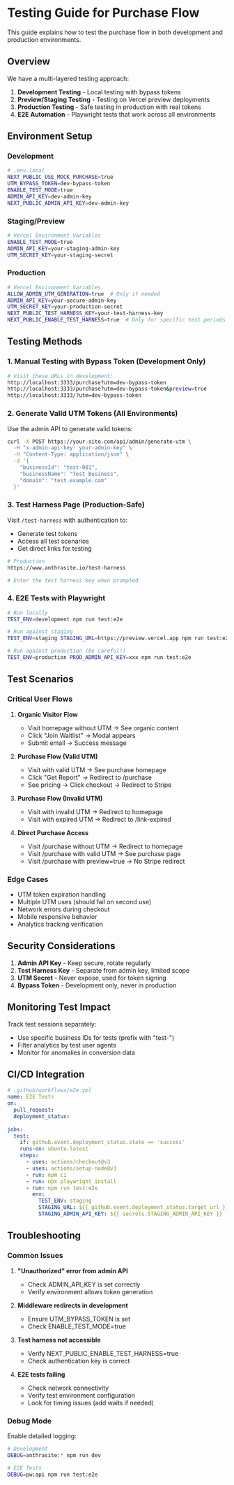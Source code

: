 # Testing Guide for Purchase Flow

This guide explains how to test the purchase flow in both development and production environments.

## Overview

We have a multi-layered testing approach:

1. **Development Testing** - Local testing with bypass tokens
2. **Preview/Staging Testing** - Testing on Vercel preview deployments
3. **Production Testing** - Safe testing in production with real tokens
4. **E2E Automation** - Playwright tests that work across all environments

## Environment Setup

### Development

```bash
# .env.local
NEXT_PUBLIC_USE_MOCK_PURCHASE=true
UTM_BYPASS_TOKEN=dev-bypass-token
ENABLE_TEST_MODE=true
ADMIN_API_KEY=dev-admin-key
NEXT_PUBLIC_ADMIN_API_KEY=dev-admin-key
```

### Staging/Preview

```bash
# Vercel Environment Variables
ENABLE_TEST_MODE=true
ADMIN_API_KEY=your-staging-admin-key
UTM_SECRET_KEY=your-staging-secret
```

### Production

```bash
# Vercel Environment Variables
ALLOW_ADMIN_UTM_GENERATION=true  # Only if needed
ADMIN_API_KEY=your-secure-admin-key
UTM_SECRET_KEY=your-production-secret
NEXT_PUBLIC_TEST_HARNESS_KEY=your-test-harness-key
NEXT_PUBLIC_ENABLE_TEST_HARNESS=true  # Only for specific test periods
```

## Testing Methods

### 1. Manual Testing with Bypass Token (Development Only)

```bash
# Visit these URLs in development:
http://localhost:3333/purchase?utm=dev-bypass-token
http://localhost:3333/purchase?utm=dev-bypass-token&preview=true
http://localhost:3333/?utm=dev-bypass-token
```

### 2. Generate Valid UTM Tokens (All Environments)

Use the admin API to generate valid tokens:

```bash
curl -X POST https://your-site.com/api/admin/generate-utm \
  -H "x-admin-api-key: your-admin-key" \
  -H "Content-Type: application/json" \
  -d '{
    "businessId": "test-001",
    "businessName": "Test Business",
    "domain": "test.example.com"
  }'
```

### 3. Test Harness Page (Production-Safe)

Visit `/test-harness` with authentication to:
- Generate test tokens
- Access all test scenarios
- Get direct links for testing

```bash
# Production
https://www.anthrasite.io/test-harness

# Enter the test harness key when prompted
```

### 4. E2E Tests with Playwright

```bash
# Run locally
TEST_ENV=development npm run test:e2e

# Run against staging
TEST_ENV=staging STAGING_URL=https://preview.vercel.app npm run test:e2e

# Run against production (be careful!)
TEST_ENV=production PROD_ADMIN_API_KEY=xxx npm run test:e2e
```

## Test Scenarios

### Critical User Flows

1. **Organic Visitor Flow**
   - Visit homepage without UTM → See organic content
   - Click "Join Waitlist" → Modal appears
   - Submit email → Success message

2. **Purchase Flow (Valid UTM)**
   - Visit with valid UTM → See purchase homepage
   - Click "Get Report" → Redirect to /purchase
   - See pricing → Click checkout → Redirect to Stripe

3. **Purchase Flow (Invalid UTM)**
   - Visit with invalid UTM → Redirect to homepage
   - Visit with expired UTM → Redirect to /link-expired

4. **Direct Purchase Access**
   - Visit /purchase without UTM → Redirect to homepage
   - Visit /purchase with valid UTM → See purchase page
   - Visit /purchase with preview=true → No Stripe redirect

### Edge Cases

- UTM token expiration handling
- Multiple UTM uses (should fail on second use)
- Network errors during checkout
- Mobile responsive behavior
- Analytics tracking verification

## Security Considerations

1. **Admin API Key** - Keep secure, rotate regularly
2. **Test Harness Key** - Separate from admin key, limited scope
3. **UTM Secret** - Never expose, used for token signing
4. **Bypass Token** - Development only, never in production

## Monitoring Test Impact

Track test sessions separately:
- Use specific business IDs for tests (prefix with "test-")
- Filter analytics by test user agents
- Monitor for anomalies in conversion data

## CI/CD Integration

```yaml
# .github/workflows/e2e.yml
name: E2E Tests
on:
  pull_request:
  deployment_status:
    
jobs:
  test:
    if: github.event.deployment_status.state == 'success'
    runs-on: ubuntu-latest
    steps:
      - uses: actions/checkout@v3
      - uses: actions/setup-node@v3
      - run: npm ci
      - run: npx playwright install
      - run: npm run test:e2e
        env:
          TEST_ENV: staging
          STAGING_URL: ${{ github.event.deployment_status.target_url }}
          STAGING_ADMIN_API_KEY: ${{ secrets.STAGING_ADMIN_API_KEY }}
```

## Troubleshooting

### Common Issues

1. **"Unauthorized" error from admin API**
   - Check ADMIN_API_KEY is set correctly
   - Verify environment allows token generation

2. **Middleware redirects in development**
   - Ensure UTM_BYPASS_TOKEN is set
   - Check ENABLE_TEST_MODE=true

3. **Test harness not accessible**
   - Verify NEXT_PUBLIC_ENABLE_TEST_HARNESS=true
   - Check authentication key is correct

4. **E2E tests failing**
   - Check network connectivity
   - Verify test environment configuration
   - Look for timing issues (add waits if needed)

### Debug Mode

Enable detailed logging:

```bash
# Development
DEBUG=anthrasite:* npm run dev

# E2E Tests
DEBUG=pw:api npm run test:e2e
```